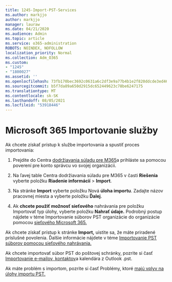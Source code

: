 ```yaml
---
title: 1245-Import-PST-Services
ms.author: markjjo
author: markjjo
manager: lauraw
ms.date: 04/21/2020
ms.audience: Admin
ms.topic: article
ms.service: o365-administration
ROBOTS: NOINDEX, NOFOLLOW
localization_priority: Normal
ms.collection: Adm_O365
ms.custom:
- "1245"
- "1800027"
ms.assetid: ''
ms.openlocfilehash: 73fb170bec3692c0631a6c2df3e9a77b4b1e2f820ddcde3ed46cfe283ef3ba74
ms.sourcegitcommit: b5f7da89a650d2915dc652449623c78be6247175
ms.translationtype: MT
ms.contentlocale: sk-SK
ms.lasthandoff: 08/05/2021
ms.locfileid: "53918446"
---
```

# <a name="microsoft-365-import-service"></a>Microsoft 365 Importovanie služby

Ak chcete získať prístup k službe importovania a spustiť proces importovania:

1. Prejdite do Centra [dodržiavania súladu pre M365](https://compliance.microsoft.com/)a prihláste sa pomocou poverení pre konto správcu vo svojej organizácii.

1. Na ľavej table Centra dodržiavania súladu pre M365 v časti **Riešenia** vyberte položku **Riadenie informácií**  >  **Import**.

1. Na stránke **Import** vyberte položku Nová **úloha importu**. Zadajte názov pracovnej miesta a vyberte položku **Ďalej**.

1. Ak **chcete použiť možnosť sieťového** nahrávania pre položku Importovať typ úlohy, vyberte položku **Nahrať údaje.** Podrobný postup nájdete v téme Importovanie súborov PST organizácie do organizácie pomocou [sieťového Microsoft 365.](/compliance/use-network-upload-to-import-pst-files)

Ak chcete získať prístup k stránke **Import,** uistite sa, že máte priradené príslušné povolenia. Ďalšie informácie nájdete v téme [Importovanie PST súborov pomocou sieťového nahrávania.](/microsoft-365/compliance/importing-pst-files-to-office-365#using-network-upload-to-import-pst-files)

Ak chcete importovať súbor PST do poštovej schránky, pozrite si časť [Importovanie e-mailov, kontaktov](https://support.office.com/article/import-email-contacts-and-calendar-from-an-outlook-pst-file-431a8e9a-f99f-4d5f-ae48-ded54b3440ac)a kalendára z Outlook .pst.

Ak máte problém s importom, pozrite si časť Problémy, ktoré [majú vplyv na úlohy importu PST.](/office365/troubleshoot/pst-import-service/issues-with-pst-import-job)


